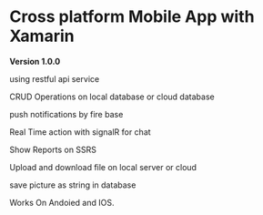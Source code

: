 # Cross platform Mobile App with Xamarin

**Version 1.0.0**

using restful api service

CRUD Operations on local database or cloud database

push notifications by fire base

Real Time action with signalR for chat

Show Reports on SSRS

Upload and download file on local server or cloud

save picture as string in database

Works On Andoied and IOS.